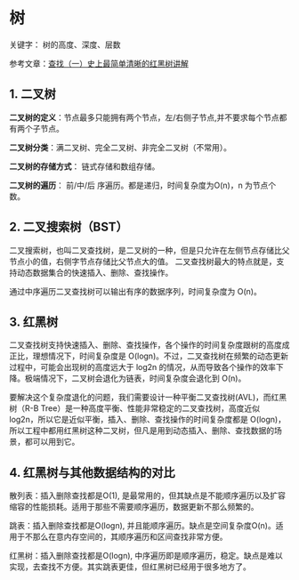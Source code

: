 # 树

关键字： 树的高度、深度、层数

参考文章：[查找（一）史上最简单清晰的红黑树讲解](https://blog.csdn.net/yang_yulei/article/details/26066409)


## 1. 二叉树

**二叉树的定义**：节点最多只能拥有两个节点，左/右侧子节点,并不要求每个节点都有两个子节点。

**二叉树分类**：满二叉树、完全二叉树、非完全二叉树（不常用）。

**二叉树的存储方式**： 链式存储和数组存储。

**二叉树的遍历**：  前/中/后 序遍历。都是递归，时间复杂度为O(n)，n 为节点个数。


## 2. 二叉搜索树（BST）

二叉搜索树，也叫二叉查找树，是二叉树的一种，但是只允许在左侧节点存储比父节点小的值，右侧字节点存储比父节点大的值。 二叉查找树最大的特点就是，支持动态数据集合的快速插入、删除、查找操作。

通过中序遍历二叉查找树可以输出有序的数据序列，时间复杂度为 O(n)。

## 3. 红黑树

二叉查找树支持快速插入、删除、查找操作，各个操作的时间复杂度跟树的高度成正比，理想情况下，时间复杂度是 O(logn)。不过，二叉查找树在频繁的动态更新过程中，可能会出现树的高度远大于 log2n 的情况，从而导致各个操作的效率下降。极端情况下，二叉树会退化为链表，时间复杂度会退化到 O(n)。

要解决这个复杂度退化的问题，我们需要设计一种平衡二叉查找树(AVL)，而红黑树（R-B Tree）是一种高度平衡、性能非常稳定的二叉查找树，高度近似 log2n，所以它是近似平衡，插入、删除、查找操作的时间复杂度都是 O(logn)，所以工程中都用红黑树这种二叉树，但凡是用到动态插入、删除、查找数据的场景，都可以用到它。

## 4. 红黑树与其他数据结构的对比

散列表：插入删除查找都是O(1), 是最常用的，但其缺点是不能顺序遍历以及扩容缩容的性能损耗。适用于那些不需要顺序遍历，数据更新不那么频繁的。    

跳表：插入删除查找都是O(logn), 并且能顺序遍历。缺点是空间复杂度O(n)。适用于不那么在意内存空间的，其顺序遍历和区间查找非常方便。    

红黑树：插入删除查找都是O(logn), 中序遍历即是顺序遍历，稳定。缺点是难以实现，去查找不方便。其实跳表更佳，但红黑树已经用于很多地方了。    


